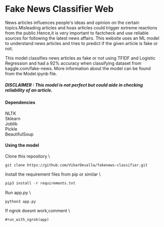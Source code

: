 # Fake News Classifier Web
News articles influences people's ideas and opinion on the certain topics.Misleading articles and hoax articles could trigger extreme reactions from the public.Hence,it is very important to factcheck and use reliable sources for following the latest news affairs.
This website uses an ML model to understand news articles and tries to predict if the given article is fake or not.

This model classifies news articles as fake or not using TFIDF and Logistic Regression and had a 92% accuracy when classifying dataset from kaggle.com/fake-news.
More information about the model can be found from the Model.ipynb file.

##### DISCLAIMER : This model is not perfect but could aide in checking reliability of an article.
#### Dependencies
NLTK \
Sklearn \
Joblib \
Pickle \
BeautifulSoup 

#### Using the model
Clone this repository \
```
git clone https://github.com/ViharDevalla/fakenews-classifier.git
```
Install the requirement files from pip or similar \
```python
pip3 install -r requirements.txt
```
Run app.py \
```
python3 app.py
```
If ngrok doesnt work,comment \
```
#run_with_ngrok(app)
```
